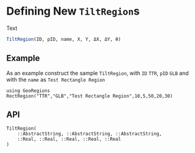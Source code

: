 # Defining New `TiltRegion`s

Text

```julia
TiltRegion(ID, pID, name, X, Y, ΔX, ΔY, θ)
```

## Example

As an example construct the sample `TiltRegion`, with `ID` `TTR`, `pID` `GLB` and with the `name` as `Test Rectangle Region`

```@repl
using GeoRegions
RectRegion("TTR","GLB","Test Rectangle Region",10,5,50,20,30)
```

## API

```@docs
TiltRegion(
    ::AbstractString, ::AbstractString, ::AbstractString,
    ::Real, ::Real, ::Real, ::Real, ::Real
)
```